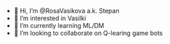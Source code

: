 - 👋 Hi, I’m @RosaVasikova a.k. Stepan
- 👀 I’m interested in Vasilki
- 🌱 I’m currently learning ML/DM 
- 💞️ I’m looking to collaborate on Q-learing game bots

<!---
RosaVasikova/RosaVasikova is a ✨ special ✨ repository because its `README.md` (this file) appears on your GitHub profile.
You can click the Preview link to take a look at your changes.
--->
